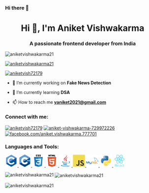 ### Hi there 👋

<!--
**AniketVishwakarma21/AniketVishwakarma21** is a ✨ _special_ ✨ repository because its `README.md` (this file) appears on your GitHub profile.

Here are some ideas to get you started:

- 🔭 I’m currently working on ...
- 🌱 I’m currently learning ...
- 👯 I’m looking to collaborate on ...
- 🤔 I’m looking for help with ...
- 💬 Ask me about ...
- 📫 How to reach me: ...
- 😄 Pronouns: ...
- ⚡ Fun fact: ...
-->
<h1 align="center">Hi 👋, I'm Aniket Vishwakarma</h1>
<h3 align="center">A passionate frontend developer from India</h3>

<p align="left"> <img src="https://komarev.com/ghpvc/?username=aniketvishwakarma21&label=Profile%20views&color=0e75b6&style=flat" alt="aniketvishwakarma21" /> </p>

<p align="left"> <a href="https://github.com/ryo-ma/github-profile-trophy"><img src="https://github-profile-trophy.vercel.app/?username=aniketvishwakarma21" alt="aniketvishwakarma21" /></a> </p>

<p align="left"> <a href="https://twitter.com/aniketvish72179" target="blank"><img src="https://img.shields.io/twitter/follow/aniketvish72179?logo=twitter&style=for-the-badge" alt="aniketvish72179" /></a> </p>

- 🔭 I’m currently working on **Fake News Detection**

- 🌱 I’m currently learning **DSA**

- 📫 How to reach me **vaniket2021@gmail.com**

<h3 align="left">Connect with me:</h3>
<p align="left">
<a href="https://twitter.com/aniketvish72179" target="blank"><img align="center" src="https://raw.githubusercontent.com/rahuldkjain/github-profile-readme-generator/master/src/images/icons/Social/twitter.svg" alt="aniketvish72179" height="30" width="40" /></a>
<a href="https://linkedin.com/in/aniket-vishwakarma-729972226" target="blank"><img align="center" src="https://raw.githubusercontent.com/rahuldkjain/github-profile-readme-generator/master/src/images/icons/Social/linked-in-alt.svg" alt="aniket-vishwakarma-729972226" height="30" width="40" /></a>
<a href="https://fb.com/facebook.com/aniket.vishwakarma.777701" target="blank"><img align="center" src="https://raw.githubusercontent.com/rahuldkjain/github-profile-readme-generator/master/src/images/icons/Social/facebook.svg" alt="facebook.com/aniket.vishwakarma.777701" height="30" width="40" /></a>
</p>

<h3 align="left">Languages and Tools:</h3>
<p align="left"> <a href="https://www.cprogramming.com/" target="_blank" rel="noreferrer"> <img src="https://raw.githubusercontent.com/devicons/devicon/master/icons/c/c-original.svg" alt="c" width="40" height="40"/> </a> <a href="https://www.w3schools.com/cpp/" target="_blank" rel="noreferrer"> <img src="https://raw.githubusercontent.com/devicons/devicon/master/icons/cplusplus/cplusplus-original.svg" alt="cplusplus" width="40" height="40"/> </a> <a href="https://www.w3schools.com/css/" target="_blank" rel="noreferrer"> <img src="https://raw.githubusercontent.com/devicons/devicon/master/icons/css3/css3-original-wordmark.svg" alt="css3" width="40" height="40"/> </a> <a href="https://www.w3.org/html/" target="_blank" rel="noreferrer"> <img src="https://raw.githubusercontent.com/devicons/devicon/master/icons/html5/html5-original-wordmark.svg" alt="html5" width="40" height="40"/> </a> <a href="https://www.java.com" target="_blank" rel="noreferrer"> <img src="https://raw.githubusercontent.com/devicons/devicon/master/icons/java/java-original.svg" alt="java" width="40" height="40"/> </a> <a href="https://developer.mozilla.org/en-US/docs/Web/JavaScript" target="_blank" rel="noreferrer"> <img src="https://raw.githubusercontent.com/devicons/devicon/master/icons/javascript/javascript-original.svg" alt="javascript" width="40" height="40"/> </a> <a href="https://www.mysql.com/" target="_blank" rel="noreferrer"> <img src="https://raw.githubusercontent.com/devicons/devicon/master/icons/mysql/mysql-original-wordmark.svg" alt="mysql" width="40" height="40"/> </a> <a href="https://www.python.org" target="_blank" rel="noreferrer"> <img src="https://raw.githubusercontent.com/devicons/devicon/master/icons/python/python-original.svg" alt="python" width="40" height="40"/> </a> <a href="https://reactjs.org/" target="_blank" rel="noreferrer"> <img src="https://raw.githubusercontent.com/devicons/devicon/master/icons/react/react-original-wordmark.svg" alt="react" width="40" height="40"/> </a> </p>

<p><img align="left" src="https://github-readme-stats.vercel.app/api/top-langs?username=aniketvishwakarma21&show_icons=true&locale=en&layout=compact" alt="aniketvishwakarma21" /></p>

<p>&nbsp;<img align="center" src="https://github-readme-stats.vercel.app/api?username=aniketvishwakarma21&show_icons=true&locale=en" alt="aniketvishwakarma21" /></p>

<p><img align="center" src="https://github-readme-streak-stats.herokuapp.com/?user=aniketvishwakarma21&" alt="aniketvishwakarma21" /></p>





